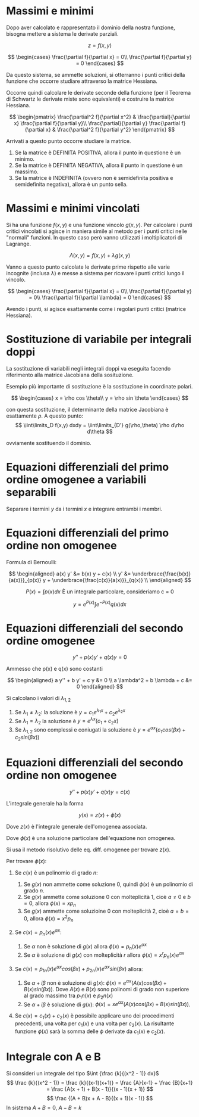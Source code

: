 # Massimi e minimi

Dopo aver calcolato e rappresentato il dominio della nostra funzione, bisogna
mettere a sistema le derivate parziali.

$$ z = f(x,y) $$

$$
\begin{cases}
\frac{\partial f}{\partial x} = 0\\
\frac{\partial f}{\partial y} = 0
\end{cases}
$$

Da questo sistema, se ammette soluzioni, si otterranno i punti critici della
funzione che occorre studiare attraverso la matrice Hessiana.

Occorre quindi calcolare le derivate seconde della funzione
(per il Teorema di Schwartz le derivate miste sono equivalenti)
e costruire la matrice Hessiana.

$$
\begin{pmatrix}
\frac{\partial^2 f}{\partial x^2} & 
\frac{\partial}{\partial x} \frac{\partial f}{\partial y}\\
\frac{\partial}{\partial y} \frac{\partial f}{\partial x} &
\frac{\partial^2 f}{\partial y^2}
\end{pmatrix}
$$

Arrivati a questo punto occorre studiare la matrice.
1. Se la matrice è DEFINITA POSITIVA, allora il punto in questione è un minimo.
2. Se la matrice è DEFINITA NEGATIVA, allora il punto in questione è un massimo.
3. Se la matrice è INDEFINITA (ovvero non è semidefinita positiva e 
   semidefinita negativa), allora è un punto sella.

# Massimi e minimi vincolati

Si ha una funzione $f(x,y)$ e una funzione vincolo $g(x,y)$.
Per calcolare i punti critici vincolati si agisce in maniera simile al metodo
per i punti critici nelle "normali" funzioni. In questo caso però vanno utilizzati
i moltiplicatori di Lagrange.

$$
\Lambda(x,y) = f(x,y) + \lambda g(x,y)
$$

Vanno a questo punto calcolate le derivate prime rispetto alle varie incognite
(inclusa $\lambda$) e messe a sistema per ricavare i punti critici lungo il 
vincolo.

$$
\begin{cases}
\frac{\partial f}{\partial x} = 0\\
\frac{\partial f}{\partial y} = 0\\
\frac{\partial f}{\partial \lambda} = 0
\end{cases}
$$

Avendo i punti, si agisce esattamente come i regolari punti critici
(matrice Hessiana).

# Sostituzione di variabile per integrali doppi

La sostituzione di variabili negli integrali doppi va eseguita facendo
riferimento alla matrice Jacobiana della sosituzione.

Esempio più importante di sostituzione è la sostituzione in
coordinate polari.

$$
\begin{cases}
x = \rho cos \theta\\
y = \rho sin \theta
\end{cases}
$$

con questa sostituzione, il determinante della matrice Jacobiana
è esattamente $\rho$.
A questo punto:
$$
\iint\limits_D f(x,y) dxdy = \iint\limits_{D'} g(\rho,\theta) \rho d\rho d\theta
$$

ovviamente sostituendo il dominio.

# Equazioni differenziali del primo ordine omogenee a variabili separabili

Separare i termini $y$ da i termini $x$ e integrare entrambi i membri.

# Equazioni differenziali del primo ordine non omogenee

Formula di Bernoulli:

$$
\begin{aligned}
a(x) y' &= b(x) y + c(x) \\
y' &= \underbrace{\frac{b(x)}{a(x)}}_{p(x)} y + \underbrace{\frac{c(x)}{a(x)}}_{q(x)} \\
\end{aligned}
$$

$$
P(x) = \int p(x) dx \, \, \text{È un integrale particolare, consideriamo c = 0}
$$

$$
y = e^{P(x)} \int e^{-P(x)} q(x) dx
$$

# Equazioni differenziali del secondo ordine omogenee

$$
y'' + p(x) y' + q(x) y = 0
$$

Ammesso che p(x) e q(x) sono costanti

$$
\begin{aligned}
a y'' + b y' + c y &= 0 \\
a \lambda^2 + b \lambda + c &= 0
\end{aligned}
$$

Si calcolano i valori di $\lambda_{1,2}$

1. Se $\lambda_1 \neq \lambda_2$:
   la soluzione è $y = c_1 e^{\lambda_1 x} + c_2 e^{\lambda_2 x}$
2. Se $\lambda_1 = \lambda_2$
   la soluzione è $y = e^{\lambda x} (c_1 + c_2 x)$
3. Se $\lambda_{1,2}$ sono complessi e coniugati
   la soluzione è $y = e^{\alpha x} (c_1 cos(\beta x) + c_2 sin(\beta x))$

# Equazioni differenziali del secondo ordine non omogenee

$$
y'' + p(x) y' + q(x) y = c(x)
$$

L'integrale generale ha la forma

$$y(x) = z(x) + \phi(x)$$

Dove $z(x)$ è l'integrale generale dell'omogenea associata.

Dove $\phi(x)$ è una soluzione particolare dell'equazione non omogenea.

Si usa il metodo risolutivo delle eq. diff. omogenee per trovare $z(x)$.

Per trovare $\phi(x)$:

1. Se $c(x)$ è un polinomio di grado $n$:

   1. Se $g(x)$ non ammette come soluzione $0$, quindi $\phi(x)$ è un polinomio di grado $n$.
   2. Se $g(x)$ ammette come soluzione $0$ con molteplicità $1$, cioè $a \neq 0$ e $b = 0$, allora $\phi(x) = x p_n$
   3. Se $g(x)$ ammette come soluzioine $0$ con molteplicità $2$, cioè $a = b = 0$, allora $\phi(x) = x^2 p_n$

2. Se $c(x) = p_n(x) e^{\alpha x}$:

   1. Se $\alpha$ non è soluzione di $g(x)$ allora $\phi(x) = p_n(x) e^{\alpha x}$
   2. Se $\alpha$ è soluzione di $g(x)$ con molteplicità $r$ allora $\phi(x) = x^r p_n(x) e^{\alpha x}$

3. Se $c(x) = p_{1n}(x) e^{\alpha x} cos(\beta x) + p_{2n}(x) e^{\alpha x} sin(\beta x)$ allora:

   1. Se $\alpha + i \beta$ non è soluzione di $g(x)$:
      $\phi(x) = e^{\alpha x} (A(x) cos(\beta x) + B(x) sin(\beta x))$.
      Dove $A(x)$ e $B(x)$ sono polinomi di grado non superiore al grado massimo tra $p_1n(x)$ e $p_2n(x)$
   2. Se $\alpha + i \beta$ è soluzione di $g(x)$:
      $\phi(x) = x e^{\alpha x} (A(x) cos(\beta x) + B(x) sin(\beta x))$.

4. Se $c(x) = c_1(x) + c_2(x)$ è possibile applicare uno dei procedimenti precedenti, una volta per
   $c_1(x)$ e una volta per $c_2(x)$. La risultante funzione $\phi (x)$ sarà la somma delle $\phi$ derivate
   da $c_1(x)$ e $c_2(x)$.

# Integrale con A e B
Si consideri un integrale del tipo $\int {\frac {k}{(x^2 - 1)} dx}$
$$
\frac {k}{(x^2 - 1)} = \frac {k}{(x-1)(x+1)} = \frac {A}{x-1} + \frac {B}{x+1}
= \frac {A(x + 1) + B(x - 1)}{(x - 1)(x + 1)}
$$
$$
\frac {(A + B)x + A - B}{(x + 1)(x - 1)}
$$
In sistema $A + B = 0$,  $A - B = k$
